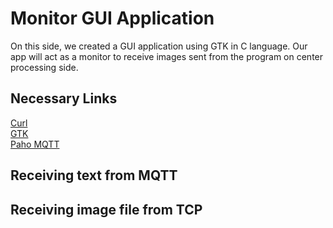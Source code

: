 # Monitor GUI Application
On this side, we created a GUI application using GTK in C language. Our app will act as a monitor to receive images sent from the program on center processing side.

## Necessary Links
[Curl](https://curl.se/) <br/>
[GTK](https://docs.gtk.org/gtk3/index.html) <br/>
[Paho MQTT](https://www.eclipse.org/paho/index.php?page=clients/c/index.php)



## Receiving text from MQTT

## Receiving image file from TCP
